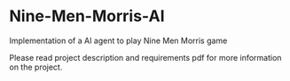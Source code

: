 # Nine-Men-Morris-AI
Implementation of a AI agent to play Nine Men Morris game

Please read project description and requirements pdf for more information on the project.

